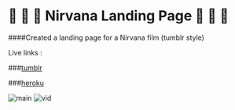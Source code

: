 :guitar: :guitar: :guitar: Nirvana Landing Page :guitar: :guitar: :guitar:
========================

####Created a landing page for a Nirvana film (tumblr style)

Live links :  
  
###[tumblr](http://nirvanatrial.tumblr.com)

###[heroku](http://nirvanalanding.herokuapp.com)

![main](https://s3.amazonaws.com/uploads.hipchat.com/119067/1211609/5vknCiAcxRwTwbb/nirvanahome.png)
![vid](https://s3.amazonaws.com/uploads.hipchat.com/119067/1211609/6wBMD46hrthYmxx/nirvanavid.png)

